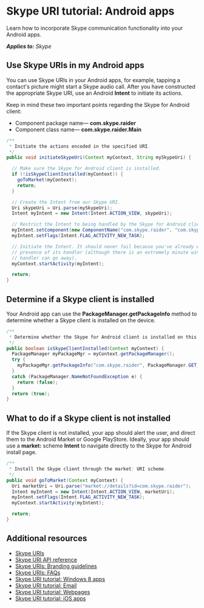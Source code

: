 
# Skype URI tutorial: Android apps

Learn how to incorporate Skype communication functionality into your Android apps.

 _**Applies to:** Skype_

## Use Skype URIs in my Android apps

You can use Skype URIs in your Android apps, for example, tapping a contact's picture might start a Skype audio call. After you have constructed the appropriate Skype URI, use an Android  **Intent** to initiate its actions.

Keep in mind these two important points regarding the Skype for Android client:


* Component package name— **com.skype.raider**
* Component class name— **com.skype.raider.Main**

```java
/**
 * Initiate the actions encoded in the specified URI.
 */
public void initiateSkypeUri(Context myContext, String mySkypeUri) {

  // Make sure the Skype for Android client is installed.
  if (!isSkypeClientInstalled(myContext)) {
    goToMarket(myContext);
    return;
  }

  // Create the Intent from our Skype URI.
  Uri skypeUri = Uri.parse(mySkypeUri);
  Intent myIntent = new Intent(Intent.ACTION_VIEW, skypeUri);

  // Restrict the Intent to being handled by the Skype for Android client only.
  myIntent.setComponent(new ComponentName("com.skype.raider", "com.skype.raider.Main"));
  myIntent.setFlags(Intent.FLAG_ACTIVITY_NEW_TASK);

  // Initiate the Intent. It should never fail because you've already established the
  // presence of its handler (although there is an extremely minute window where that
  // handler can go away).
  myContext.startActivity(myIntent);

  return;
}

```


## Determine if a Skype client is installed

Your Android app can use the  **PackageManager.getPackageInfo** method to determine whether a Skype client is installed on the device.

```java
/**
 * Determine whether the Skype for Android client is installed on this device.
 */
public boolean isSkypeClientInstalled(Context myContext) {
  PackageManager myPackageMgr = myContext.getPackageManager();
  try {
    myPackageMgr.getPackageInfo("com.skype.raider", PackageManager.GET_ACTIVITIES);
  }
  catch (PackageManager.NameNotFoundException e) {
    return (false);
  }
  return (true);
}
```


## What to do if a Skype client is not installed

If the Skype client is not installed, your app should alert the user, and direct them to the Android Market or Google PlayStore. Ideally, your app should use a  **market:** scheme **Intent** to navigate directly to the Skype for Android install page.


```java
/**
 * Install the Skype client through the market: URI scheme.
 */
public void goToMarket(Context myContext) {
  Uri marketUri = Uri.parse("market://details?id=com.skype.raider");
  Intent myIntent = new Intent(Intent.ACTION_VIEW, marketUri);
  myIntent.setFlags(Intent.FLAG_ACTIVITY_NEW_TASK);
  myContext.startActivity(myIntent);

  return;
}

```


## Additional resources


* [Skype URIs](10f120df-50b8-4942-a8e4-636bbf6d7744.md)
* [Skype URI API reference](aeddfd97-e83b-462b-a27c-2512bd7f5c4d.md)
* [Skype URIs: Branding guidelines](a4e772c7-39b1-45b6-b55f-9c9a166cc51b.md)
* [Skype URIs: FAQs](368672ef-de32-42fa-a743-ed436f9ef638.md)
* [Skype URI tutorial: Windows 8 apps](14adc687-a0dc-4bfe-85a6-edc754c728ce.md)
* [Skype URI tutorial: Email](304c9d0c-486d-4307-8a8d-8d92bd9a6ec1.md)
* [Skype URI tutorial: Webpages](0a73cb5e-b655-449c-add2-e87b14dfd832.md)
* [Skype URI tutorial: iOS apps](b3e1e690-039f-4112-accb-9481794266d0.md)
